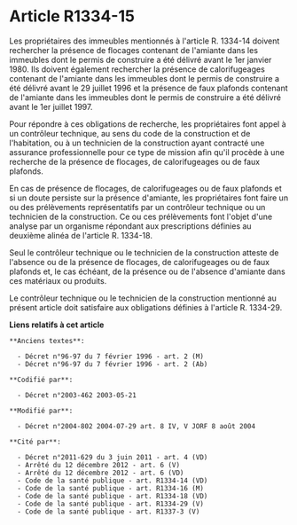 # Article R1334-15

Les propriétaires des immeubles mentionnés à l'article R. 1334-14 doivent rechercher la présence de flocages contenant de
l'amiante dans les immeubles dont le permis de construire a été délivré avant le 1er janvier 1980. Ils doivent également
rechercher la présence de calorifugeages contenant de l'amiante dans les immeubles dont le permis de construire a été délivré
avant le 29 juillet 1996 et la présence de faux plafonds contenant de l'amiante dans les immeubles dont le permis de
construire a été délivré avant le 1er juillet 1997.

Pour répondre à ces obligations de recherche, les propriétaires font appel à un contrôleur technique, au sens du code de la
construction et de l'habitation, ou à un technicien de la construction ayant contracté une assurance professionnelle pour ce
type de mission afin qu'il procède à une recherche de la présence de flocages, de calorifugeages ou de faux plafonds.

En cas de présence de flocages, de calorifugeages ou de faux plafonds et si un doute persiste sur la présence d'amiante, les
propriétaires font faire un ou des prélèvements représentatifs par un contrôleur technique ou un technicien de la
construction. Ce ou ces prélèvements font l'objet d'une analyse par un organisme répondant aux prescriptions définies au
deuxième alinéa de l'article R. 1334-18.

Seul le contrôleur technique ou le technicien de la construction atteste de l'absence ou de la présence de flocages, de
calorifugeages ou de faux plafonds et, le cas échéant, de la présence ou de l'absence d'amiante dans ces matériaux ou
produits.

Le contrôleur technique ou le technicien de la construction mentionné au présent article doit satisfaire aux obligations
définies à l'article R. 1334-29.

**Liens relatifs à cet article**

	**Anciens textes**:

	  - Décret n°96-97 du 7 février 1996 - art. 2 (M)
	  - Décret n°96-97 du 7 février 1996 - art. 2 (Ab)

	**Codifié par**:

	  - Décret n°2003-462 2003-05-21

	**Modifié par**:

	  - Décret n°2004-802 2004-07-29 art. 8 IV, V JORF 8 août 2004

	**Cité par**:

	  - Décret n°2011-629 du 3 juin 2011 - art. 4 (VD)
	  - Arrêté du 12 décembre 2012 - art. 6 (V)
	  - Arrêté du 12 décembre 2012 - art. 6 (VD)
	  - Code de la santé publique - art. R1334-14 (VD)
	  - Code de la santé publique - art. R1334-16 (M)
	  - Code de la santé publique - art. R1334-18 (VD)
	  - Code de la santé publique - art. R1334-29 (V)
	  - Code de la santé publique - art. R1337-3 (V)

